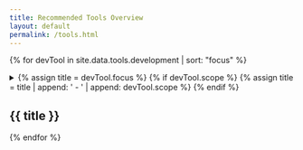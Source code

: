 ```yaml
---
title: Recommended Tools Overview
layout: default
permalink: /tools.html
---
```


{% for devTool in site.data.tools.development | sort: "focus" %}
  <details>
    <summary>
      {% assign title = devTool.focus %}
      {% if devTool.scope %}
        {% assign title = title | append: ' - ' | append: devTool.scope %}
      {% endif %}
      <h2 class="h3" id="{{ title | slugify }}">{{ title }}</h2>
    </summary>
    {% if devTool.tags %}
      <p>
        {% for tag in devTool.tags %}
          <span class="label label-primary">{{ tag }}</span>
        {% endfor %}
      </p>
    {% endif %}
    {% if devTool.description %}
      <p>{{ devTool.description %}}</p>
    {% endif %}
    <p class="lead">Recommended Tools:</p>
    <ul class="list-group list-inline row mrgn-lft-0 mrgn-rght-0">
      {% for tool in devTool.tools %}
        <li class="list-group-item col-md-4 brdr-rds-0">
          <h3 class="list-group-item-heading" id="{{ tool.name | slugify }}">{{ tool.name }}</h3>
          <ul class="list-group-item-text list-inline">
            {% if tool.application %}
              <li><a href="{{ tool.application }}">Application</a></li>
            {% endif %}
            {% if tool.documentation %}
              <li><a href="{{ tool.documentation }}">Documentation</a></li>
            {% endif %}
            {% if tool.recommendation %}
              <li><a href="{{ tool.recommendation }}">Recommendation</a></li>
            {% endif %}
          </ul>
        </li>
      {% endfor %}
    </ul>
    {% if devTool.alternatives %}
      <p class="lead">Alternative Tools:</p>
      <ul class="list-group list-inline row mrgn-lft-0 mrgn-rght-0">
        {% for tool in devTool.alternatives %}
          <li class="list-group-item col-md-4 brdr-rds-0">
            <h3 class="list-group-item-heading" id="{{ tool.name | slugify }}">{{ tool.name }}</h3>
            <p>{{ tool.rational }}</p>
            <ul class="list-group-item-text list-inline">
              {% if tool.application %}
                <li><a href="{{ tool.application }}">Application</a></li>
              {% endif %}
              {% if tool.documentation %}
                <li><a href="{{ tool.documentation }}">Documentation</a></li>
              {% endif %}
              {% if tool.recommendation %}
                <li><a href="{{ tool.recommendation }}">Recommendation</a></li>
              {% endif %}
            </ul>
          </li>
        {% endfor %}
      </ul>
    {% endif %}
  </details>
{% endfor %}
